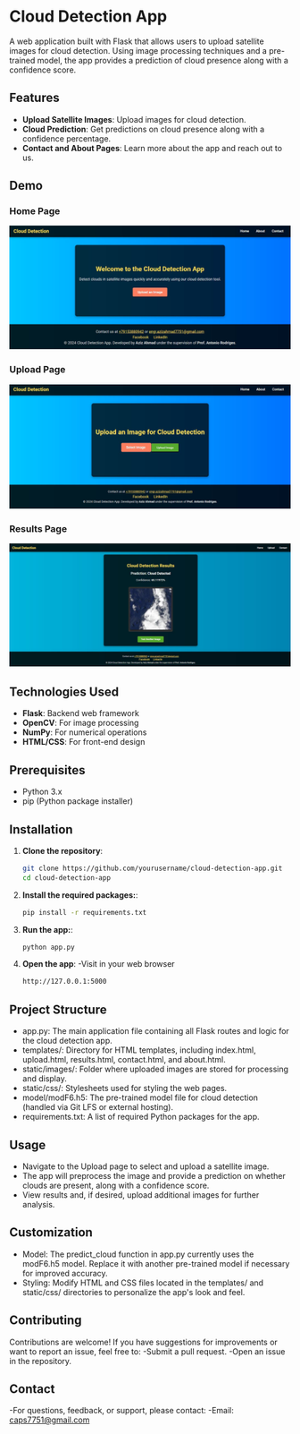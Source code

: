 # Cloud Detection App

A web application built with Flask that allows users to upload satellite images for cloud detection. Using image processing techniques and a pre-trained model, the app provides a prediction of cloud presence along with a confidence score.

## Features

- **Upload Satellite Images**: Upload images for cloud detection.
- **Cloud Prediction**: Get predictions on cloud presence along with a confidence percentage.
- **Contact and About Pages**: Learn more about the app and reach out to us.

## Demo

### Home Page
![Home Page](static/images/Home_Page.JPG)

### Upload Page
![Upload Page](static/images/Upload_Page.JPG)

### Results Page
![Results Page](static/images/result_Page.JPG)

## Technologies Used

- **Flask**: Backend web framework
- **OpenCV**: For image processing
- **NumPy**: For numerical operations
- **HTML/CSS**: For front-end design

## Prerequisites

- Python 3.x
- pip (Python package installer)

## Installation

1. **Clone the repository**:
   ```bash
   git clone https://github.com/yourusername/cloud-detection-app.git
   cd cloud-detection-app
2. **Install the required packages:**:
   ```bash
   pip install -r requirements.txt
3. **Run the app:**:
   ```bash
   python app.py
4. **Open the app**:
   -Visit in your web browser  
   ```bash
   http://127.0.0.1:5000

## Project Structure
- app.py: The main application file containing all Flask routes and logic for the cloud detection app.
- templates/: Directory for HTML templates, including index.html, upload.html, results.html, contact.html, and about.html.
- static/images/: Folder where uploaded images are stored for processing and display.
- static/css/: Stylesheets used for styling the web pages.
- model/modF6.h5: The pre-trained model file for cloud detection (handled via Git LFS or external hosting).
- requirements.txt: A list of required Python packages for the app.

## Usage
- Navigate to the Upload page to select and upload a satellite image.
- The app will preprocess the image and provide a prediction on whether clouds are present, along with a confidence score.
- View results and, if desired, upload additional images for further analysis.

## Customization
- Model: The predict_cloud function in app.py currently uses the modF6.h5 model. Replace it with another pre-trained model if necessary for improved accuracy.
- Styling: Modify HTML and CSS files located in the templates/ and static/css/ directories to personalize the app's look and feel.

## Contributing
Contributions are welcome! If you have suggestions for improvements or want to report an issue, feel free to:
-Submit a pull request.
-Open an issue in the repository.

## Contact
-For questions, feedback, or support, please contact:
-Email: caps7751@gmail.com
